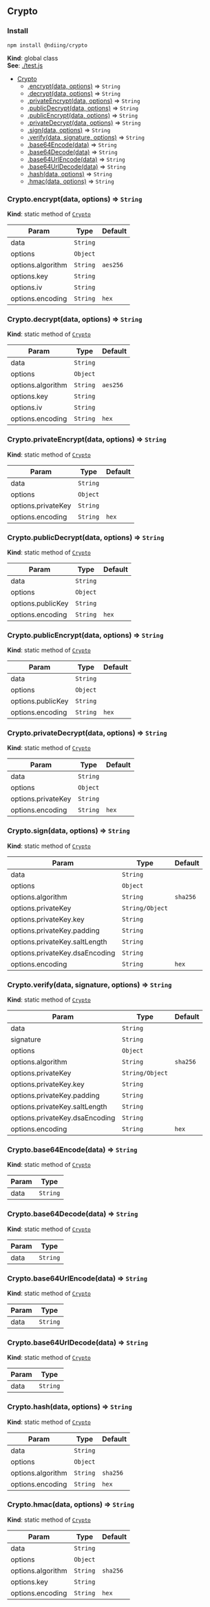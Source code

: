 <a name="Crypto"></a>

## Crypto
### Install```npm install @ndiing/crypto```

**Kind**: global class  
**See**: [./test.js](./test.js)  

* [Crypto](#Crypto)
    * [.encrypt(data, options)](#Crypto.encrypt) ⇒ <code>String</code>
    * [.decrypt(data, options)](#Crypto.decrypt) ⇒ <code>String</code>
    * [.privateEncrypt(data, options)](#Crypto.privateEncrypt) ⇒ <code>String</code>
    * [.publicDecrypt(data, options)](#Crypto.publicDecrypt) ⇒ <code>String</code>
    * [.publicEncrypt(data, options)](#Crypto.publicEncrypt) ⇒ <code>String</code>
    * [.privateDecrypt(data, options)](#Crypto.privateDecrypt) ⇒ <code>String</code>
    * [.sign(data, options)](#Crypto.sign) ⇒ <code>String</code>
    * [.verify(data, signature, options)](#Crypto.verify) ⇒ <code>String</code>
    * [.base64Encode(data)](#Crypto.base64Encode) ⇒ <code>String</code>
    * [.base64Decode(data)](#Crypto.base64Decode) ⇒ <code>String</code>
    * [.base64UrlEncode(data)](#Crypto.base64UrlEncode) ⇒ <code>String</code>
    * [.base64UrlDecode(data)](#Crypto.base64UrlDecode) ⇒ <code>String</code>
    * [.hash(data, options)](#Crypto.hash) ⇒ <code>String</code>
    * [.hmac(data, options)](#Crypto.hmac) ⇒ <code>String</code>

<a name="Crypto.encrypt"></a>

### Crypto.encrypt(data, options) ⇒ <code>String</code>
**Kind**: static method of [<code>Crypto</code>](#Crypto)  

| Param | Type | Default |
| --- | --- | --- |
| data | <code>String</code> |  | 
| options | <code>Object</code> |  | 
| options.algorithm | <code>String</code> | <code>aes256</code> | 
| options.key | <code>String</code> |  | 
| options.iv | <code>String</code> |  | 
| options.encoding | <code>String</code> | <code>hex</code> | 

<a name="Crypto.decrypt"></a>

### Crypto.decrypt(data, options) ⇒ <code>String</code>
**Kind**: static method of [<code>Crypto</code>](#Crypto)  

| Param | Type | Default |
| --- | --- | --- |
| data | <code>String</code> |  | 
| options | <code>Object</code> |  | 
| options.algorithm | <code>String</code> | <code>aes256</code> | 
| options.key | <code>String</code> |  | 
| options.iv | <code>String</code> |  | 
| options.encoding | <code>String</code> | <code>hex</code> | 

<a name="Crypto.privateEncrypt"></a>

### Crypto.privateEncrypt(data, options) ⇒ <code>String</code>
**Kind**: static method of [<code>Crypto</code>](#Crypto)  

| Param | Type | Default |
| --- | --- | --- |
| data | <code>String</code> |  | 
| options | <code>Object</code> |  | 
| options.privateKey | <code>String</code> |  | 
| options.encoding | <code>String</code> | <code>hex</code> | 

<a name="Crypto.publicDecrypt"></a>

### Crypto.publicDecrypt(data, options) ⇒ <code>String</code>
**Kind**: static method of [<code>Crypto</code>](#Crypto)  

| Param | Type | Default |
| --- | --- | --- |
| data | <code>String</code> |  | 
| options | <code>Object</code> |  | 
| options.publicKey | <code>String</code> |  | 
| options.encoding | <code>String</code> | <code>hex</code> | 

<a name="Crypto.publicEncrypt"></a>

### Crypto.publicEncrypt(data, options) ⇒ <code>String</code>
**Kind**: static method of [<code>Crypto</code>](#Crypto)  

| Param | Type | Default |
| --- | --- | --- |
| data | <code>String</code> |  | 
| options | <code>Object</code> |  | 
| options.publicKey | <code>String</code> |  | 
| options.encoding | <code>String</code> | <code>hex</code> | 

<a name="Crypto.privateDecrypt"></a>

### Crypto.privateDecrypt(data, options) ⇒ <code>String</code>
**Kind**: static method of [<code>Crypto</code>](#Crypto)  

| Param | Type | Default |
| --- | --- | --- |
| data | <code>String</code> |  | 
| options | <code>Object</code> |  | 
| options.privateKey | <code>String</code> |  | 
| options.encoding | <code>String</code> | <code>hex</code> | 

<a name="Crypto.sign"></a>

### Crypto.sign(data, options) ⇒ <code>String</code>
**Kind**: static method of [<code>Crypto</code>](#Crypto)  

| Param | Type | Default |
| --- | --- | --- |
| data | <code>String</code> |  | 
| options | <code>Object</code> |  | 
| options.algorithm | <code>String</code> | <code>sha256</code> | 
| options.privateKey | <code>String/Object</code> |  | 
| options.privateKey.key | <code>String</code> |  | 
| options.privateKey.padding | <code>String</code> |  | 
| options.privateKey.saltLength | <code>String</code> |  | 
| options.privateKey.dsaEncoding | <code>String</code> |  | 
| options.encoding | <code>String</code> | <code>hex</code> | 

<a name="Crypto.verify"></a>

### Crypto.verify(data, signature, options) ⇒ <code>String</code>
**Kind**: static method of [<code>Crypto</code>](#Crypto)  

| Param | Type | Default |
| --- | --- | --- |
| data | <code>String</code> |  | 
| signature | <code>String</code> |  | 
| options | <code>Object</code> |  | 
| options.algorithm | <code>String</code> | <code>sha256</code> | 
| options.privateKey | <code>String/Object</code> |  | 
| options.privateKey.key | <code>String</code> |  | 
| options.privateKey.padding | <code>String</code> |  | 
| options.privateKey.saltLength | <code>String</code> |  | 
| options.privateKey.dsaEncoding | <code>String</code> |  | 
| options.encoding | <code>String</code> | <code>hex</code> | 

<a name="Crypto.base64Encode"></a>

### Crypto.base64Encode(data) ⇒ <code>String</code>
**Kind**: static method of [<code>Crypto</code>](#Crypto)  

| Param | Type |
| --- | --- |
| data | <code>String</code> | 

<a name="Crypto.base64Decode"></a>

### Crypto.base64Decode(data) ⇒ <code>String</code>
**Kind**: static method of [<code>Crypto</code>](#Crypto)  

| Param | Type |
| --- | --- |
| data | <code>String</code> | 

<a name="Crypto.base64UrlEncode"></a>

### Crypto.base64UrlEncode(data) ⇒ <code>String</code>
**Kind**: static method of [<code>Crypto</code>](#Crypto)  

| Param | Type |
| --- | --- |
| data | <code>String</code> | 

<a name="Crypto.base64UrlDecode"></a>

### Crypto.base64UrlDecode(data) ⇒ <code>String</code>
**Kind**: static method of [<code>Crypto</code>](#Crypto)  

| Param | Type |
| --- | --- |
| data | <code>String</code> | 

<a name="Crypto.hash"></a>

### Crypto.hash(data, options) ⇒ <code>String</code>
**Kind**: static method of [<code>Crypto</code>](#Crypto)  

| Param | Type | Default |
| --- | --- | --- |
| data | <code>String</code> |  | 
| options | <code>Object</code> |  | 
| options.algorithm | <code>String</code> | <code>sha256</code> | 
| options.encoding | <code>String</code> | <code>hex</code> | 

<a name="Crypto.hmac"></a>

### Crypto.hmac(data, options) ⇒ <code>String</code>
**Kind**: static method of [<code>Crypto</code>](#Crypto)  

| Param | Type | Default |
| --- | --- | --- |
| data | <code>String</code> |  | 
| options | <code>Object</code> |  | 
| options.algorithm | <code>String</code> | <code>sha256</code> | 
| options.key | <code>String</code> |  | 
| options.encoding | <code>String</code> | <code>hex</code> | 

